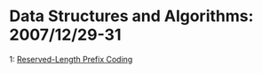 # Data Structures and Algorithms: 2007/12/29-31  
1: [Reserved-Length Prefix Coding](https://doi.org/10.48550/arXiv.0801.0102)  
